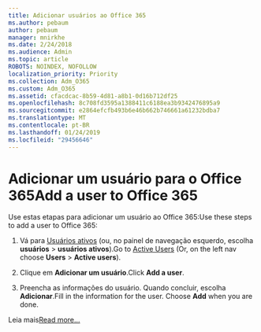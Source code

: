 ```yaml
---
title: Adicionar usuários ao Office 365
ms.author: pebaum
author: pebaum
manager: mnirkhe
ms.date: 2/24/2018
ms.audience: Admin
ms.topic: article
ROBOTS: NOINDEX, NOFOLLOW
localization_priority: Priority
ms.collection: Adm_O365
ms.custom: Adm_O365
ms.assetid: cfacdcac-8b59-4d81-a8b1-0d16b712df25
ms.openlocfilehash: 8c708fd3595a1388411c6188ea3b9342476895a9
ms.sourcegitcommit: e2864efcfb493b6e46b662b746661a61232bdba7
ms.translationtype: MT
ms.contentlocale: pt-BR
ms.lasthandoff: 01/24/2019
ms.locfileid: "29456646"
---
```

# <a name="add-a-user-to-office-365"></a><span data-ttu-id="26bb6-102">Adicionar um usuário para o Office 365</span><span class="sxs-lookup"><span data-stu-id="26bb6-102">Add a user to Office 365</span></span>

<span data-ttu-id="26bb6-103">Use estas etapas para adicionar um usuário ao Office 365:</span><span class="sxs-lookup"><span data-stu-id="26bb6-103">Use these steps to add a user to Office 365:</span></span>
  
1. <span data-ttu-id="26bb6-104">Vá para [Usuários ativos](https://support.office.com/article/https://portal.office.com/adminportal/home.aspx#/users) (ou, no painel de navegação esquerdo, escolha **usuários** \> **usuários ativos**).</span><span class="sxs-lookup"><span data-stu-id="26bb6-104">Go to [Active Users](https://support.office.com/article/https://portal.office.com/adminportal/home.aspx#/users) (Or, on the left nav choose **Users** \> **Active users**).</span></span>
    
2. <span data-ttu-id="26bb6-105">Clique em **Adicionar um usuário**.</span><span class="sxs-lookup"><span data-stu-id="26bb6-105">Click **Add a user**.</span></span>
    
3. <span data-ttu-id="26bb6-p101">Preencha as informações do usuário. Quando concluir, escolha **Adicionar**.</span><span class="sxs-lookup"><span data-stu-id="26bb6-p101">Fill in the information for the user. Choose **Add** when you are done.</span></span> 
    
<span data-ttu-id="26bb6-108">Leia mais</span><span class="sxs-lookup"><span data-stu-id="26bb6-108">[Read more...](https://support.office.com/article/1970f7d6-03b5-442f-b385-5880b9c256ec)</span></span>
  

